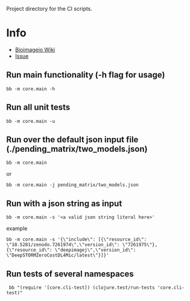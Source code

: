 Project directory for the CI scripts.

# Info
- [Bioimageio Wiki](https://github.com/bioimage-io/bioimage.io/wiki/Contribute-community-partner-specific-test-summaries)
- [Issue](https://github.com/bioimage-io/collection-bioimage-io/issues/515)

## Run main functionality (-h flag for usage)
````
bb -m core.main -h
````

## Run all unit tests
````
bb -m core.main -u
````

## Run over the default json input file (./pending_matrix/two_models.json)
````
bb -m core.main
````
or 
````
bb -m core.main -j pending_matrix/two_models.json
````

## Run with a json string as input
````
bb -m core.main -s '<a valid json string literal here>'
````
example
````
bb -m core.main -s '{\"include\": [{\"resource_id\": \"10.5281/zenodo.7261974\",\"version_id\": \"7261975\"}, {\"resource_id\": \"deepimagej\",\"version_id\": \"DeepSTORMZeroCostDL4Mic/latest\"}]}'
````


## Run tests of several namespaces
````
 bb "(require '[core.cli-test]) (clojure.test/run-tests 'core.cli-test)"
````
